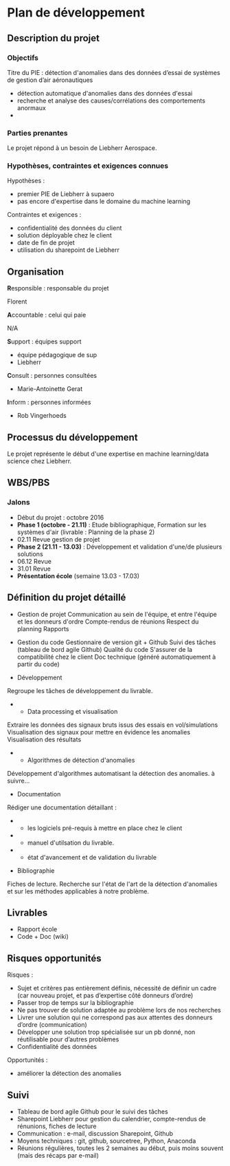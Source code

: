 # Plan de développement

## Description du projet

### Objectifs

Titre du PIE : détection d'anomalies dans des données d’essai de systèmes de gestion d’air aéronautiques

* détection automatique d'anomalies dans des données d'essai
* recherche et analyse des causes/corrélations des comportements anormaux
* 


### Parties prenantes

Le projet répond à un besoin de Liebherr Aerospace.

### Hypothèses, contraintes et exigences connues

Hypothèses :
* premier PIE de Liebherr à supaero
* pas encore d'expertise dans le domaine du machine learning

Contraintes et exigences :
* confidentialité des données du client
* solution déployable chez le client
* date de fin de projet
* utilisation du sharepoint de Liebherr


## Organisation

**R**esponsible : responsable du projet

Florent

**A**ccountable : celui qui paie

N/A

**S**upport : équipes support

* équipe pédagogique de sup
* Liebherr

**C**onsult : personnes consultées 

* Marie-Antoinette Gerat

**I**nform : personnes informées

* Rob Vingerhoeds

## Processus du développement

Le projet représente le début d'une expertise en machine learning/data science chez Liebherr.


## WBS/PBS

### Jalons

* Début du projet : octobre 2016
* **Phase 1 (octobre - 21.11)** : Etude bibliographique, Formation sur les systèmes d'air (livrable : Planning de la phase 2)
* 02.11 Revue gestion de projet
* **Phase 2 (21.11 - 13.03)** : Développement et validation d'une/de plusieurs solutions
* 06.12 Revue
* 31.01 Revue
* **Présentation école** (semaine 13.03 - 17.03)


## Définition du projet détaillé

* Gestion de projet 
Communication au sein de l'équipe, et entre l'équipe et les donneurs d'ordre
Compte-rendus de réunions
Respect du planning
Rapports

* Gestion du code
Gestionnaire de version git + Github
Suivi des tâches (tableau de bord agile Github)
Qualité du code
S'assurer de la compatibilité chez le client
Doc technique (généré automatiquement à partir du code)

* Développement

Regroupe les tâches de développement du livrable.

* * Data processing et visualisation

Extraire les données des signaux bruts issus des essais en vol/simulations
Visualisation des signaux pour mettre en évidence les anomalies
Visualisation des résultats

* * Algorithmes de détection d'anomalies

Développement d'algorithmes automatisant la détection des anomalies.
à suivre...

* Documentation

Rédiger une documentation détaillant :
* * les logiciels pré-requis à mettre en place chez le client
* * manuel d'utilsation du livrable.
* * état d'avancement et de validation du livrable

* Bibliographie

Fiches de lecture. Recherche sur l'état de l'art de la détection d'anomalies et sur les méthodes applicables à notre problème.

## Livrables

* Rapport école
* Code + Doc (wiki)


## Risques opportunités

Risques :
* Sujet et critères pas entièrement définis, nécessité de définir un cadre (car nouveau projet, et pas d’expertise côté donneurs d’ordre)
* Passer trop de temps sur la bibliographie
* Ne pas trouver de solution adaptée au problème lors de nos recherches
* Livrer une solution qui ne correspond pas aux attentes des donneurs d’ordre (communication)
* Développer une solution trop spécialisée sur un pb donné, non réutilisable pour d’autres problèmes
* Confidentialité des données

Opportunités :
* améliorer la détection des anomalies

## Suivi

* Tableau de bord agile Github pour le suivi des tâches
* Sharepoint Liebherr pour gestion du calendrier, compte-rendus de rénunions, fiches de lecture
* Communication : e-mail, discussion Sharepoint, Github
* Moyens techniques : git, github, sourcetree, Python, Anaconda
* Réunions régulières, toutes les 2 semaines au début, puis moins souvent (mais des récaps par e-mail)
